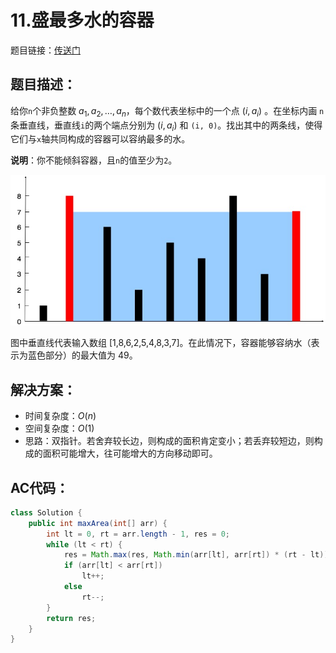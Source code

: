 # 11.盛最多水的容器
题目链接：[传送门](https://leetcode-cn.com/problems/container-with-most-water/)

## 题目描述：
给你`n`个非负整数 $a_1, a_2, \dots, a_n$，每个数代表坐标中的一个点 $(i, a_i)$ 。在坐标内画 `n`条垂直线，垂直线`i`的两个端点分别为 $(i, a_i)$ 和 `(i, 0)`。找出其中的两条线，使得它们与`x`轴共同构成的容器可以容纳最多的水。

**说明**：你不能倾斜容器，且`n`的值至少为`2`。

![](../_media/question_11.jpg)

<p>图中垂直线代表输入数组 [1,8,6,2,5,4,8,3,7]。在此情况下，容器能够容纳水（表示为蓝色部分）的最大值为 49。</p>

## 解决方案：
- 时间复杂度：$O(n)$
- 空间复杂度：$O(1)$
- 思路：双指针。若舍弃较长边，则构成的面积肯定变小；若丢弃较短边，则构成的面积可能增大，往可能增大的方向移动即可。

## AC代码：
```java
class Solution {
	public int maxArea(int[] arr) {
		int lt = 0, rt = arr.length - 1, res = 0;
		while (lt < rt) {
			res = Math.max(res, Math.min(arr[lt], arr[rt]) * (rt - lt));
			if (arr[lt] < arr[rt])
				lt++;
			else
				rt--;
		}
		return res;
	}
}
```
